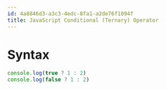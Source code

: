 ```yaml
---
id: 4a8846d3-a3c3-4edc-8fa1-a2de76f1094f
title: JavaScript Conditional (Ternary) Operator
---
```


# Syntax

``` javascript
console.log(true ? 1 : 2)
console.log(false ? 1 : 2)
```
